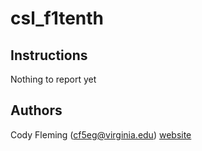 # csl_f1tenth

## Instructions
   Nothing to report yet

## Authors

Cody Fleming (cf5eg@virginia.edu) [website](http://faculty.virginia.edu/fleming/)
